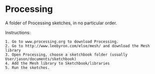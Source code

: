 Processing
==========

A folder of Processing sketches, in no particular order. 

Instructions:

	1. Go to www.processing.org to download Processing.
	2. Go to http://www.leebyron.com/else/mesh/ and download the Mesh library
	3. Open Processing, choose a sketchbook folder (usually User/jason/documents/sketchbook)
	4. Add the Mesh library to Sketchbook/libraries
	5. Run the sketches. 